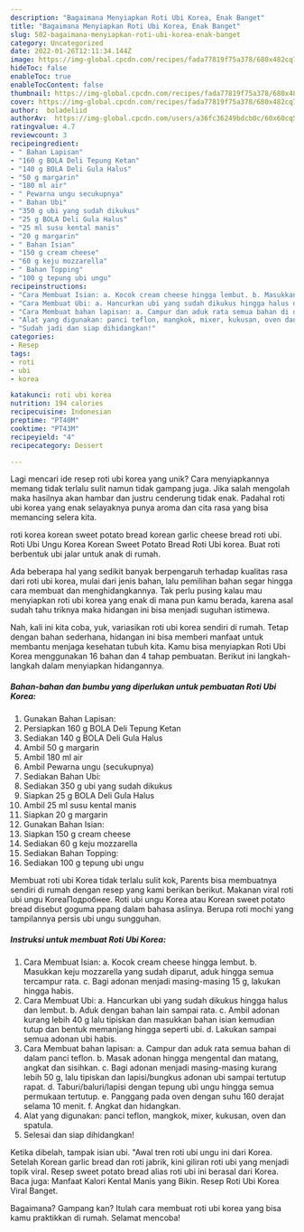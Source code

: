 ```yaml
---
description: "Bagaimana Menyiapkan Roti Ubi Korea, Enak Banget"
title: "Bagaimana Menyiapkan Roti Ubi Korea, Enak Banget"
slug: 502-bagaimana-menyiapkan-roti-ubi-korea-enak-banget
category: Uncategorized
date: 2022-01-26T12:11:34.144Z
image: https://img-global.cpcdn.com/recipes/fada77819f75a378/680x482cq70/roti-ubi-korea-foto-resep-utama.jpg
hideToc: false
enableToc: true
enableTocContent: false
thumbnail: https://img-global.cpcdn.com/recipes/fada77819f75a378/680x482cq70/roti-ubi-korea-foto-resep-utama.jpg
cover: https://img-global.cpcdn.com/recipes/fada77819f75a378/680x482cq70/roti-ubi-korea-foto-resep-utama.jpg
author:  boladeliid
authorAv:  https://img-global.cpcdn.com/users/a36fc36249bdcb0c/60x60cq50/avatar.jpg
ratingvalue: 4.7
reviewcount: 3
recipeingredient:
- " Bahan Lapisan"
- "160 g BOLA Deli Tepung Ketan"
- "140 g BOLA Deli Gula Halus"
- "50 g margarin"
- "180 ml air"
- " Pewarna ungu secukupnya"
- " Bahan Ubi"
- "350 g ubi yang sudah dikukus"
- "25 g BOLA Deli Gula Halus"
- "25 ml susu kental manis"
- "20 g margarin"
- " Bahan Isian"
- "150 g cream cheese"
- "60 g keju mozzarella"
- " Bahan Topping"
- "100 g tepung ubi ungu"
recipeinstructions:
- "Cara Membuat Isian: a. Kocok cream cheese hingga lembut. b. Masukkan keju mozzarella yang sudah diparut, aduk hingga semua tercampur rata. c. Bagi adonan menjadi masing-masing 15 g, lakukan hingga habis."
- "Cara Membuat Ubi: a. Hancurkan ubi yang sudah dikukus hingga halus dan lembut. b. Aduk dengan bahan lain sampai rata. c. Ambil adonan kurang lebih 40 g lalu tipiskan dan masukkan bahan isian kemudian tutup dan bentuk memanjang hingga seperti ubi. d. Lakukan sampai semua adonan ubi habis."
- "Cara Membuat bahan lapisan: a. Campur dan aduk rata semua bahan di dalam panci teflon. b. Masak adonan hingga mengental dan matang, angkat dan sisihkan. c. Bagi adonan menjadi masing-masing kurang lebih 50 g, lalu tipiskan dan lapisi/bungkus adonan ubi sampai tertutup rapat. d. Taburi/baluri/lapisi dengan tepung ubi ungu hingga semua permukaan tertutup. e. Panggang pada oven dengan suhu 160 derajat selama 10 menit. f. Angkat dan hidangkan."
- "Alat yang digunakan: panci teflon, mangkok, mixer, kukusan, oven dan spatula."
- "Sudah jadi dan siap dihidangkan!"
categories:
- Resep
tags:
- roti
- ubi
- korea

katakunci: roti ubi korea 
nutrition: 194 calories
recipecuisine: Indonesian
preptime: "PT40M"
cooktime: "PT43M"
recipeyield: "4"
recipecategory: Dessert

---
```



Lagi mencari ide resep roti ubi korea yang unik? Cara menyiapkannya memang tidak terlalu sulit namun tidak gampang juga. Jika salah mengolah maka hasilnya akan hambar dan justru cenderung tidak enak. Padahal roti ubi korea yang enak selayaknya punya aroma dan cita rasa yang bisa memancing selera kita.


roti korea korean sweet potato bread korean garlic cheese bread roti ubi. Roti Ubi Ungu Korea Korean Sweet Potato Bread Roti Ubi korea. Buat roti berbentuk ubi jalar untuk anak di rumah.

Ada beberapa hal yang sedikit banyak berpengaruh terhadap kualitas rasa dari roti ubi korea, mulai dari jenis bahan, lalu pemilihan bahan segar hingga cara membuat dan menghidangkannya. Tak perlu pusing kalau mau menyiapkan roti ubi korea yang enak di mana pun kamu berada, karena asal sudah tahu triknya maka hidangan ini bisa menjadi suguhan istimewa.


Nah, kali ini kita coba, yuk, variasikan roti ubi korea sendiri di rumah. Tetap dengan bahan sederhana, hidangan ini bisa memberi manfaat untuk membantu menjaga kesehatan tubuh kita. Kamu bisa menyiapkan Roti Ubi Korea menggunakan 16 bahan dan 4 tahap pembuatan. Berikut ini langkah-langkah dalam menyiapkan hidangannya.

<!--inarticleads1-->

##### Bahan-bahan dan bumbu yang diperlukan untuk pembuatan Roti Ubi Korea:

1. Gunakan  Bahan Lapisan:
1. Persiapkan 160 g BOLA Deli Tepung Ketan
1. Sediakan 140 g BOLA Deli Gula Halus
1. Ambil 50 g margarin
1. Ambil 180 ml air
1. Ambil  Pewarna ungu (secukupnya)
1. Sediakan  Bahan Ubi:
1. Sediakan 350 g ubi yang sudah dikukus
1. Siapkan 25 g BOLA Deli Gula Halus
1. Ambil 25 ml susu kental manis
1. Siapkan 20 g margarin
1. Gunakan  Bahan Isian:
1. Siapkan 150 g cream cheese
1. Sediakan 60 g keju mozzarella
1. Sediakan  Bahan Topping:
1. Sediakan 100 g tepung ubi ungu


Membuat roti ubi Korea tidak terlalu sulit kok, Parents bisa membuatnya sendiri di rumah dengan resep yang kami berikan berikut. Makanan viral roti ubi ungu KoreaПодробнее. Roti ubi ungu Korea atau Korean sweet potato bread disebut goguma ppang dalam bahasa aslinya. Berupa roti mochi yang tampilannya persis ubi ungu sungguhan. 

<!--inarticleads2-->

##### Instruksi untuk membuat Roti Ubi Korea:

1. Cara Membuat Isian: a. Kocok cream cheese hingga lembut. b. Masukkan keju mozzarella yang sudah diparut, aduk hingga semua tercampur rata. c. Bagi adonan menjadi masing-masing 15 g, lakukan hingga habis.
1. Cara Membuat Ubi: a. Hancurkan ubi yang sudah dikukus hingga halus dan lembut. b. Aduk dengan bahan lain sampai rata. c. Ambil adonan kurang lebih 40 g lalu tipiskan dan masukkan bahan isian kemudian tutup dan bentuk memanjang hingga seperti ubi. d. Lakukan sampai semua adonan ubi habis.
1. Cara Membuat bahan lapisan: a. Campur dan aduk rata semua bahan di dalam panci teflon. b. Masak adonan hingga mengental dan matang, angkat dan sisihkan. c. Bagi adonan menjadi masing-masing kurang lebih 50 g, lalu tipiskan dan lapisi/bungkus adonan ubi sampai tertutup rapat. d. Taburi/baluri/lapisi dengan tepung ubi ungu hingga semua permukaan tertutup. e. Panggang pada oven dengan suhu 160 derajat selama 10 menit. f. Angkat dan hidangkan.
1. Alat yang digunakan: panci teflon, mangkok, mixer, kukusan, oven dan spatula.
1. Selesai dan siap dihidangkan!

Ketika dibelah, tampak isian ubi. &#34;Awal tren roti ubi ungu ini dari Korea. Setelah Korean garlic bread dan roti jabrik, kini giliran roti ubi yang menjadi topik viral. Resep sweet potato bread alias roti ubi ini berasal dari Korea. Baca juga: Manfaat Kalori Kental Manis yang Bikin. Resep Roti Ubi Korea Viral Banget. 

Bagaimana? Gampang kan? Itulah cara membuat roti ubi korea yang bisa kamu praktikkan di rumah. Selamat mencoba!
